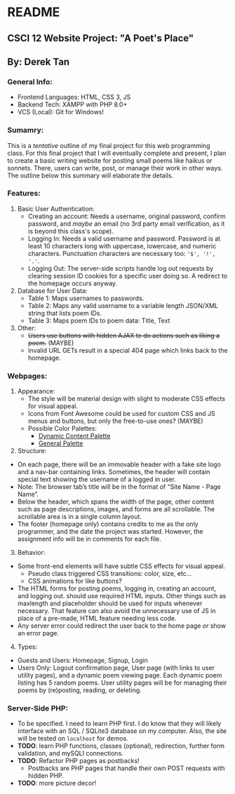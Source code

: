 # README
## CSCI 12 Website Project: "A Poet's Place"
## By: Derek Tan

### General Info:
  - Frontend Languages: HTML, CSS 3, JS
  - Backend Tech: XAMPP with PHP 8.0+
  - VCS (Local): Git for Windows!

### Sumamry:
This is a _tentative_ outline of my final project for this web programming class. For this final project that I will eventually complete and present, I plan to create a basic writing website for posting small poems like haikus or sonnets. There, users can write, post, or manage their work in other ways. The outline below this summary will elaborate the details.

### Features:
 1. Basic User Authentication:
    - Creating an account: Needs a username, original password, confirm password, and _maybe_ an email (no 3rd party email verification, as it is beyond this class's scope).
    - Logging In: Needs a valid username and password. Password is at least 10 characters long with uppercase, lowercase, and numeric characters. Punctuation characters are necessary too: `'$', '!', '.'`.
    - Logging Out: The server-side scripts handle log out requests by clearing session ID cookies for a specific user doing so. A redirect to the homepage occurs anyway.
 2. Database for User Data:
    - Table 1: Maps usernames to passwords.
    - Table 2: Maps any valid username to a variable length JSON/XML string that lists poem IDs.
    - Table 3: Maps poem IDs to poem data: Title, Text
 3. Other:
    - ~~Users use buttons with hidden AJAX to do actions such as liking a poem.~~ (MAYBE)
    - Invalid URL GETs result in a special 404 page which links back to the homepage.

### Webpages:
 1. Appearance:
    - The style will be material design with slight to moderate CSS effects for visual appeal.
    - Icons from Font Awesome could be used for custom CSS and JS menus and buttons, but only the free-to-use ones? (MAYBE)
    - Possible Color Palettes:
      - [Dynamic Content Palette](https://colorpalettes.net/color-palette-2564/)
      - [General Palette](https://colorpalettes.net/color-palette-1960/)
 2. Structure:
  - On each page, there will be an immovable header with a fake site logo and a nav-bar containing links. Sometimes, the header will contain special text showing the username of a logged in user.
  - Note: The browser tab’s title will be in the format of “Site Name - Page Name”.
  - Below the header, which spans the width of the page, other content such as page descriptions, images, and forms are all scrollable. The scrollable area is in a single column layout.
  - The footer (homepage only) contains credits to me as the only programmer, and the date the project was started. However, the assignment info will be in comments for each file.
 3. Behavior:
  - Some front-end elements will have subtle CSS effects for visual appeal.
    - Pseudo class triggered CSS transitions: color, size, etc...
    - CSS animations for like buttons?
  - The HTML forms for posting poems, logging in, creating an account, and logging out. should use required HTML inputs. Other things such as maxlength and placeholder should be used for inputs whenever necessary. That feature can also avoid the unnecessary use of JS in place of a pre-made, HTML feature needing less code.
  - Any server error could redirect the user back to the home page _or_ show an error page.
 4. Types:
  - Guests and Users: Homepage, Signup, Login
  - Users Only: Logout confirmation page, User page (with links to user utility pages), and a dynamic poem viewing page. Each dynamic poem listing has 5 random poems. User utility pages will be for managing their poems by (re)posting, reading, or deleting.

### Server-Side PHP:
  - To be specified. I need to learn PHP first. I do know that they will likely interface with an SQL / SQLite3 database on my computer. Also, the site will be tested on `localhost` for demos.
  - **TODO**: learn PHP functions, classes (optional), redirection, further form validation, and mySQLI connections.
  - **TODO**: Refactor PHP pages as postbacks!
    - Postbacks are PHP pages that handle their own POST requests with hidden PHP.
  - **TODO**: more picture decor!
